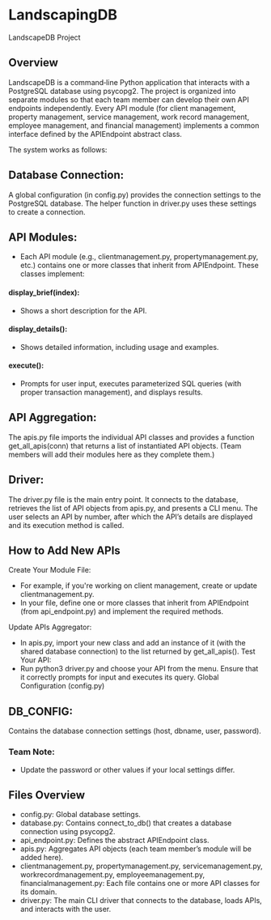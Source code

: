 # LandscapingDB
LandscapeDB Project

## Overview
LandscapeDB is a command‑line Python application that interacts with a PostgreSQL database using psycopg2. The project is organized into separate modules so that each team member can develop their own API endpoints independently. Every API module (for client management, property management, service management, work record management, employee management, and financial management) implements a common interface defined by the APIEndpoint abstract class.

The system works as follows:

## Database Connection: 
A global configuration (in config.py) provides the connection settings to the PostgreSQL database. The helper function in driver.py uses these settings to create a connection.

## API Modules: 
- Each API module (e.g., clientmanagement.py, propertymanagement.py, etc.) contains one or more classes that inherit from APIEndpoint. These classes implement:
#### display_brief(index): 
- Shows a short description for the API.
#### display_details(): 
- Shows detailed information, including usage and examples.
#### execute(): 
- Prompts for user input, executes parameterized SQL queries (with proper transaction management), and displays results.

## API Aggregation: 
The apis.py file imports the individual API classes and provides a function get_all_apis(conn) that returns a list of instantiated API objects. (Team members will add their modules here as they complete them.)

## Driver: 
The driver.py file is the main entry point. It connects to the database, retrieves the list of API objects from apis.py, and presents a CLI menu. The user selects an API by number, after which the API’s details are displayed and its execution method is called.

## How to Add New APIs
Create Your Module File:
- For example, if you're working on client management, create or update clientmanagement.py.
- In your file, define one or more classes that inherit from APIEndpoint (from api_endpoint.py) and implement the required methods.

Update APIs Aggregator:
- In apis.py, import your new class and add an instance of it (with the shared database connection) to the list returned by get_all_apis().
Test Your API:
- Run python3 driver.py and choose your API from the menu. Ensure that it correctly prompts for input and executes its query.
Global Configuration (config.py)

## DB_CONFIG:
Contains the database connection settings (host, dbname, user, password).
### **Team Note:** 
- Update the password or other values if your local settings differ.

## Files Overview
- config.py: Global database settings.
- database.py: Contains connect_to_db() that creates a database connection using psycopg2.
- api_endpoint.py: Defines the abstract APIEndpoint class.
- apis.py: Aggregates API objects (each team member’s module will be added here).
- clientmanagement.py, propertymanagement.py, servicemanagement.py, workrecordmanagement.py, employeemanagement.py, financialmanagement.py:
Each file contains one or more API classes for its domain.
- driver.py: The main CLI driver that connects to the database, loads APIs, and interacts with the user.
